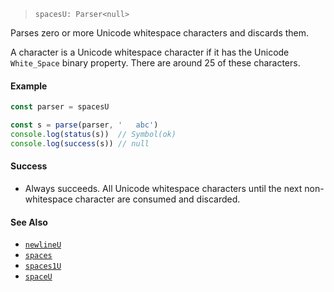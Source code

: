 <!--
 Copyright (c) 2020 Thomas J. Otterson
 
 This software is released under the MIT License.
 https://opensource.org/licenses/MIT
-->

> `spacesU: Parser<null>`

Parses zero or more Unicode whitespace characters and discards them.

A character is a Unicode whitespace character if it has the Unicode `White_Space` binary property. There are around 25 of these characters.

#### Example

```javascript
const parser = spacesU

const s = parse(parser, '   abc')
console.log(status(s))  // Symbol(ok)
console.log(success(s)) // null
```

#### Success

* Always succeeds. All Unicode whitespace characters until the next non-whitespace character are consumed and discarded.

#### See Also

* [`newlineU`](newlineu.md)
* [`spaces`](spaces.md)
* [`spaces1U`](spaces1u.md)
* [`spaceU`](spaceu.md)
